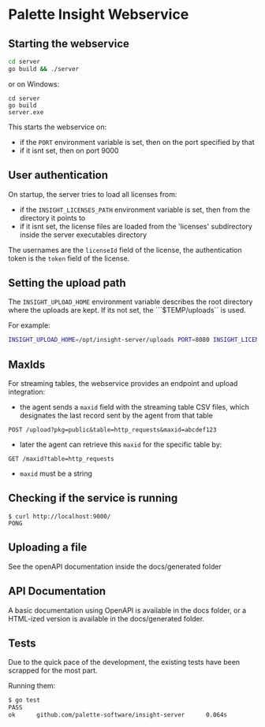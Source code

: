 # Palette Insight Webservice

## Starting the webservice

```bash
cd server
go build && ./server
```

or on Windows:

```
cd server
go build
server.exe
```

This starts the webservice on:

- if the ```PORT``` environment variable is set, then on the port specified by that
- if it isnt set, then on port 9000


## User authentication

On startup, the server tries to load all licenses from:

- if the ```INSIGHT_LICENSES_PATH``` environment variable is set, then from the directory it points to
- if it isnt set, the license files are loaded from the 'licenses' subdirectory inside the server executables directory

The usernames are the ```licenseId``` field of the license, the authentication token is the ```token``` field of the license.

## Setting the upload path

The ```INSIGHT_UPLOAD_HOME``` environment variable describes the root directory where the uploads are kept. If its not
set, the ```$TEMP/uploads`` is used. 

For example:

```bash
INSIGHT_UPLOAD_HOME=/opt/insight-server/uploads PORT=8080 INSIGHT_LICENSES_PATH=/opt/insight-server/licenses ./server
```

## MaxIds

For streaming tables, the webservice provides an endpoint and upload integration:

* the agent sends a ```maxid``` field with the streaming table CSV files, which designates the last record sent by the agent from
  that table

```
POST /upload?pkg=public&table=http_requests&maxid=abcdef123
```

* later the agent can retrieve this ```maxid``` for the specific table by:

```
GET /maxid?table=http_requests
```
 
* ```maxid``` must be a string


## Checking if the service is running

```
$ curl http://localhost:9000/
PONG
```

## Uploading a file

See the openAPI documentation inside the docs/generated folder

## API Documentation

A basic documentation using OpenAPI is available in the docs folder, or
a HTML-ized version is available in the docs/generated folder.


## Tests

Due to the quick pace of the development, the existing tests have been scrapped for the most part.

Running them:

```bash
$ go test
PASS
ok      github.com/palette-software/insight-server      0.064s
```

